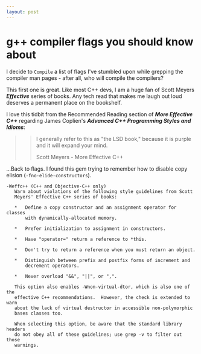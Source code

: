```yaml
---
layout: post
---
```


# g++ compiler flags you should know about

I decide to `Compile` a list of flags I've stumbled upon while grepping the compiler man pages - after all, who will compile the compilers?

This first one is great. Like most C++ devs, I am a huge fan of Scott Meyers ***Effective*** series of books. Any tech read that makes me laugh out loud deserves a permanent place on the bookshelf.

I love this tidbit from the Recommended Reading section of ***More Effective C++*** regarding James Coplien's ***Advanced C++ Programming Styles and Idioms***:

>>I generally refer to this as "the LSD book," because it is purple and it will expand your mind.
>>
>> Scott Meyers - More Effective C++


...Back to flags. I found this gem trying to remember how to disable copy elision (`-fno-elide-constructors`).

```
-Weffc++ (C++ and Objective-C++ only)
   Warn about violations of the following style guidelines from Scott
   Meyers' Effective C++ series of books:

   *   Define a copy constructor and an assignment operator for classes
       with dynamically-allocated memory.

   *   Prefer initialization to assignment in constructors.

   *   Have "operator=" return a reference to *this.

   *   Don't try to return a reference when you must return an object.

   *   Distinguish between prefix and postfix forms of increment and
       decrement operators.

   *   Never overload "&&", "||", or ",".

   This option also enables -Wnon-virtual-dtor, which is also one of the
   effective C++ recommendations.  However, the check is extended to warn
   about the lack of virtual destructor in accessible non-polymorphic
   bases classes too.

   When selecting this option, be aware that the standard library headers
   do not obey all of these guidelines; use grep -v to filter out those
   warnings.

```



